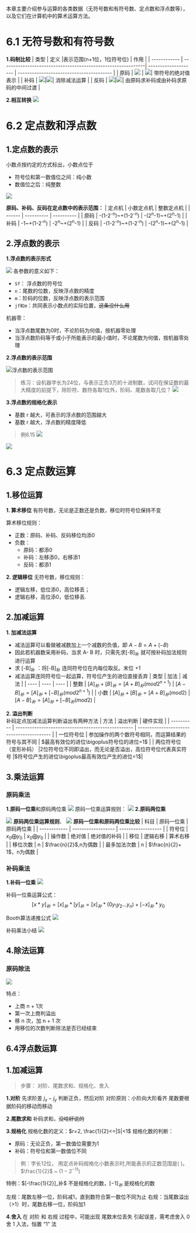 本章主要介绍参与运算的各类数据（无符号数和有符号数、定点数和浮点数等），以及它们在计算机中的算术运算方法。

# 6.1 无符号数和有符号数

**1.码制比较**
| 类型         | 定义                                                           |表示范围(n+1位，1位符号位)                    | 作用                                     |
| ------------ | -------------------------------------------------------------| -------------------- | ---------------------------------------- |
| 原码         | ![](https://raw.githubusercontent.com/Anlieh/PicBucket/master/202210141309874.png) | ![](https://raw.githubusercontent.com/Anlieh/PicBucket/master/202210141330651.png)| 带符号的绝对值表示                       |
| 补码         | ![](https://raw.githubusercontent.com/Anlieh/PicBucket/master/202210141313600.png)|![](https://raw.githubusercontent.com/Anlieh/PicBucket/master/202210141328964.png)| 消除减法运算             |
| 反码         |   ![](https://raw.githubusercontent.com/Anlieh/PicBucket/master/202210141315692.png)|![](https://raw.githubusercontent.com/Anlieh/PicBucket/master/202210141327373.png)| 由原码求补码或由补码求原码的中间过渡 |

**2.相互转换**
![](https://raw.githubusercontent.com/Anlieh/PicBucket/master/202210122124614.png)

# 6.2 定点数和浮点数
## 1.定点数的表示
小数点按约定的方式标出，小数点位于
 - 符号位和第一数值位之间：纯小数
 - 数值位之后：纯整数

![](https://ypic.oss-cn-hangzhou.aliyuncs.com/202210271612004.png)

**原码、补码、反码在定点数中的表示范围：**
| 定点机 | 小数定点机 | 整数定点机 |
| ------ | ---------- | ---------- |
| 原码   |          -(1-2<sup>-n</sup>)~+(1-2<sup>-n</sup>) | -(2<sup>n</sup>-1)~+(2<sup>n</sup>-1) |
| 补码   | -1~+(1-2<sup>-n</sup>)      | -2<sup>n</sup>~+(2<sup>n</sup>-1)     |
| 反码   | -(1-2<sup>-n</sup>)~+(1-2<sup>-n</sup>) |  -(2<sup>n</sup>-1)~+(2<sup>n</sup>-1)  |

## 2.浮点数的表示
**1.浮点数的表示形式**

![](https://ypic.oss-cn-hangzhou.aliyuncs.com/202210271615567.png)
各参数的意义如下：
 - `Sf`： 浮点数的符号位
 - `n`：尾数的位数，反映浮点数的精度
 - `m`：阶码的位数，反映浮点数的表示范围
 - `jf和m`：共同表示小数点的实际位置，~~这条没什么用~~

机器零：
 - 当浮点数尾数为0时，不论阶码为何值，按机器零处理
 - 当浮点数阶码等于或小于所能表示的最小值时，不论尾数为何值，按机器零处理

**2.浮点数的表示范围**

![浮点数的表示范围](https://ypic.oss-cn-hangzhou.aliyuncs.com/202210271648293.png)

>练习：设机器字长为24位，与表示正负3万的十进制数，试问在保证数的最大精度的前提下，除阶符、数符各取1位外，阶码、尾数各取几位？
>![](https://ypic.oss-cn-hangzhou.aliyuncs.com/202210271652520.png)

**3.浮点数的规格化表示**
 - 基数 r 越大，可表示的浮点数的范围越大
 - 基数 r 越大，浮点数的精度降低


>例6.15
>![](https://ypic.oss-cn-hangzhou.aliyuncs.com/202210271655730.png)

![](https://raw.githubusercontent.com/Anlieh/PicBucket/master/202210122211062.png)

# 6.3 定点数运算
## 1.移位运算
**1.  算术移位**
有符号数，无论是正数还是负数，移位时符号位保持不变

算术移位规则：
- 正数：原码、补码、反码移位均添0
- 负数：
	- 原码：都添0
	- 补码：左移添0，右移添1
	- 反码：都添1

**2. 逻辑移位**
  无符号数，移位规则：
   - 逻辑左移，低位添0，高位移丢；
   - 逻辑右移，高位添0，低位移丢.

## 2.加减运算
**1. 加减法运算**
- 减法运算可以看做被减数加上一个减数的负值，即 $A -B = A + (-B)$ 
- 因此若机器数采用补码，当求 A- B 时，只需先求[-B]<sub>补</sub> 就可按补码加法规则进行运算
- 求 [-B]<sub>补</sub> ：将[-B]<sub>补</sub> 连同符号位在内每位取反。末位 +1
- 减法运算连同符号位一起运算，符号位产生的进位直接丢弃
| 类型 | 加法 | 减法 |
| ---- | ---- | ---- |
| 整数 |   $[A]_补+[B]_补=[A+B]_补(mod 2^{n+1})$   |  $[A-B]_补 = [A]_补 + [-B]_补(mod 2^{n+1})$   |
| 小数 |   $[A]_补+[B]_补=[A+B]_补(mod 2)$   | $[A-B]_补 = [A]_补 + [-B]_补(mod 2)$     |

**2. 溢出判断**   
补码定点加减法运算判断溢出有两种方法
| 方法       | 溢出判断                                           | 硬件实现                                  |
| ---------- | -------------------------------------------------- | ----------------------------------------- |
| 一位符号位 | 参加操作的两个数符号相同，而运算结果的符号与其不同 | $最高有效位的进位\bigoplus符号位的进位=1$ |
| 两位符号位（变形补码） |2位符号位不同即溢出，而无论是否溢出，高位符号位代表真实符号 |$符号位产生的进位\bigoplus最高有效位产生的进位=1$|

 ## 3.乘法运算
 ### 原码乘法
**1.原码一位乘**和原码两位乘
![](https://ypic.oss-cn-hangzhou.aliyuncs.com/202210271739934.png)
原码一位乘运算规则：
![](https://ypic.oss-cn-hangzhou.aliyuncs.com/202210271740977.png)
**2.原码两位乘**

![](https://ypic.oss-cn-hangzhou.aliyuncs.com/202210271742931.png)
**原码两位乘运算规则**、
![](https://ypic.oss-cn-hangzhou.aliyuncs.com/202210271743652.png)
**原码一位乘和原码两位乘比较**
| 科目         | 原码一位乘         | 原码两位乘         |
| ------------ | ------------------ | ------------------ |
| 符号位       | $x_0\bigoplus y_0$ | $x_0\bigoplus y_0$ |
| 操作数       | 绝对值             | 绝对值的补码       |
| 移位         | 逻辑右移           | 算术右移           |
| 移位次数     | n                  | $\frac{n}{2}$,n为偶数      |
| 最多加法次数 | n                  | $\frac{n}{2}+ 1$，n为偶数                  |
### 补码乘法
**1.补码一位乘**
![](https://ypic.oss-cn-hangzhou.aliyuncs.com/202210271750605.png)

补码一位乘运算公式：
$$[x*y]_{补}=[x]_{补}*[y]_{补}=[x]_{补}*(0y_{1}y_{2}...y_{n})+[-x]_{补}*y_{0}$$

Booth算法递推公式
![](https://ypic.oss-cn-hangzhou.aliyuncs.com/202210271817887.png)

补码乘法小结
![](https://ypic.oss-cn-hangzhou.aliyuncs.com/202210271818939.png)


## 4.除法运算
### 原码除法

![](https://ypic.oss-cn-hangzhou.aliyuncs.com/202210271820593.png)

特点：
 - 上商 n + 1次
 - 第一次上商判溢出
 - 移 n 次，加 n + 1 次
 - 用移位的次数判断除法是否已经结束

## 6.4浮点数运算
## 1.加减运算
>步骤： 对阶、尾数求和、规格化、舍入

**1.对阶**
先求阶差  $j_{x}-j_{y}$  判断正负，然后对阶
对阶原则：小阶向大阶看齐
尾数要根据阶码的移动而移动

**2.尾数求和**
补码求和，~~没啥好说的~~

**3.规格化**
规格化数的定义：$r=2, \frac{1}{2}<=|S|<1$
规格化数的判断：
 - 原码：无论正负，第一数值位需要为1
 - 补码：符号位和第一数值位不同

> 例：字长12位， 用定点补码规格化小数表示时,所能表示的正数范围是( )。
> $\frac{1}{2}$ ~ $(1- 2^{-11} )$

特例：$[-\frac{1}{2}]_补$ 不是规格化的数，$[-1]_补$ 是规格化的数

左规：尾数左移一位，阶码减1，直到数符合第一数位不同为止
右规：当尾数溢出（>1）时，尾数右移一位，阶码加1

**4.舍入**
在 对阶 和 右规 过程中，可能出现 尾数末位丢失 引起误差，需考虑舍入
0 舍 1 入法，恒置 “1” 法
